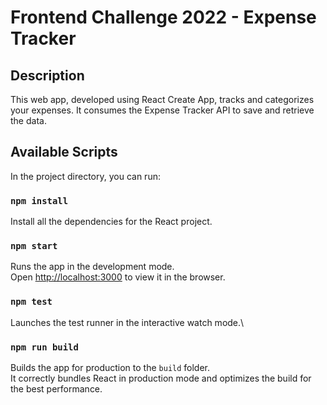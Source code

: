 # Frontend Challenge 2022 - Expense Tracker

## Description

This web app, developed using React Create App, tracks and categorizes your expenses. It consumes the Expense Tracker API to save and retrieve the data.

## Available Scripts

In the project directory, you can run:

### `npm install`

Install all the dependencies for the React project.

### `npm start`

Runs the app in the development mode.\
Open [http://localhost:3000](http://localhost:3000) to view it in the browser.

### `npm test`

Launches the test runner in the interactive watch mode.\

### `npm run build`

Builds the app for production to the `build` folder.\
It correctly bundles React in production mode and optimizes the build for the best performance.